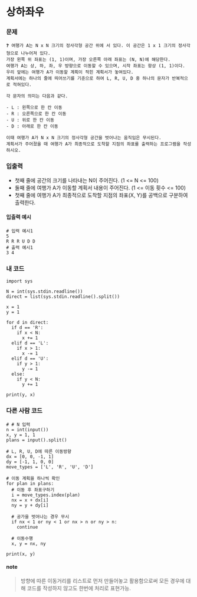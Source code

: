 # 상하좌우

### 문제
```
❓ 여행가 A는 N x N 크기의 정사각형 공간 위에 서 있다. 이 공간은 1 x 1 크기의 정사각형으로 나누어져 있다. 
가장 왼쪽 위 좌표는 (1, 1)이며, 가장 오른쪽 아래 좌표는 (N, N)에 해당한다. 
여행가 A는 상, 하, 좌, 우 방향으로 이동할 수 있으며, 시작 좌표는 항상 (1, 1)이다. 
우리 앞에는 여행가 A가 이동할 계획이 적힌 계획서가 놓여있다.
계획서에는 하나의 줄에 띄어쓰기를 기준으로 하여 L, R, U, D 중 하나의 문자가 반복적으로 적혀있다. 

각 문자의 의미는 다음과 같다.

- L : 왼쪽으로 한 칸 이동
- R : 오른쪽으로 한 칸 이동
- U : 위로 한 칸 이동
- D : 아래로 한 칸 이동

이때 여행가 A가 N x N 크기의 정사각형 공간을 벗어나는 움직임은 무시된다.
계획서가 주어졌을 때 여행가 A가 최종적으로 도착할 지점의 좌표를 출력하는 프로그램을 작성하시오.
```

### 입출력
* 첫째 줄에 공간의 크기를 나타내는 N이 주어진다. (1 <= N <= 100)
* 둘째 줄에 여행가 A가 이동할 계획서 내용이 주어진다. (1 <= 이동 횟수 <= 100)
* 첫째 줄에 여행가 A가 최종적으로 도착할 지점의 좌표(X, Y)를 공백으로 구분하여 출력한다.

#### 입출력 예시
```
# 입력 예시1
5
R R R U D D
# 출력 예시1
3 4
```

### 내 코드
```
import sys

N = int(sys.stdin.readline())
direct = list(sys.stdin.readline().split())

x = 1
y = 1

for d in direct:
  if d == 'R':
    if x < N:
      x += 1
  elif d == 'L':
    if x > 1:
      x -= 1
  elif d == 'U':
    if y > 1:
      y -= 1
  else:
    if y < N:
      y += 1

print(y, x)
```

### 다른 사람 코드
```
# # N 입력
n = int(input())
x, y = 1, 1
plans = input().split()

# L, R, U, D에 따른 이동방향
dx = [0, 0, -1, 1]
dy = [-1, 1, 0, 0]
move_types = ['L', 'R', 'U', 'D']

# 이동 계획을 하나씩 확인
for plan in plans:
  # 이동 후 좌표구하기
  i = move_types.index(plan)
  nx = x + dx[i]
  ny = y + dy[i]

  # 공가을 벗어나는 경우 무시
  if nx < 1 or ny < 1 or nx > n or ny > n:
    continue

  # 이동수행
  x, y = nx, ny
  
print(x, y)
```
#### note
> 방향에 따른 이동거리를 리스트로 먼저 만들어놓고 활용함으로써 모든 경우에 대해 코드를 작성하지 않고도 한번에 처리로 표현가능. 



